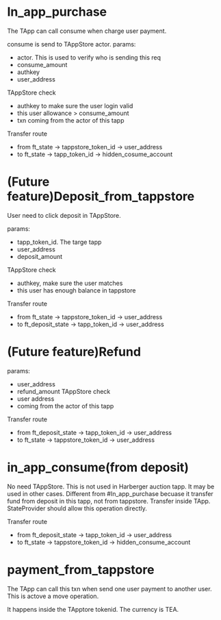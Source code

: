 # In_app_purchase
The TApp can call consume when charge user payment.

consume is send to TAppStore actor.
params:
- actor. This is used to verify who is sending this req
- consume_amount
- authkey
- user_address

TAppStore check 
- authkey to make sure the user login valid
- this user allowance > consume_amount
- txn coming from the actor of this tapp

Transfer route
-  from ft_state -> tappstore_token_id -> user_address  
-  to ft_state -> tapp_token_id -> hidden_cosume_account

# (Future feature)Deposit_from_tappstore
User need to click deposit in TAppStore.

params:
- tapp_token_id. The targe tapp
- user_address
- deposit_amount

TAppStore check
- authkey, make sure the user matches
- this user has enough balance in tappstore

Transfer route
- from ft_state -> tappstore_token_id -> user_address
- to ft_deposit_state -> tapp_token_id -> user_address

# (Future feature)Refund
params:
- user_address
- refund_amount
TAppStore check
- user address
- coming from the actor of this tapp

Transfer route
- from ft_deposit_state -> tapp_token_id -> user_address
- to ft_state -> tappstore_token_id -> user_address

# in_app_consume(from deposit)
No need TAppStore. This is not used in Harberger auction tapp. It may be used in other cases.
Different from #In_app_purchase becuase it transfer fund from deposit in this tapp, not from tappstore.
Transfer inside TApp. StateProvider should allow this operation directly.

Transfer route
- from ft_deposit_state -> tapp_token_id -> user_address
- to ft_state -> tappstore_token_id -> hidden_consume_account

# payment_from_tappstore
The TApp can call this txn when send one user payment to another user.
This is actove a move operation.

It happens inside the TApptore tokenid. The currency is TEA. 